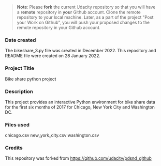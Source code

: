 >**Note**: Please **fork** the current Udacity repository so that you will have a **remote** repository in **your** Github account. Clone the remote repository to your local machine. Later, as a part of the project "Post your Work on Github", you will push your proposed changes to the remote repository in your Github account.

### Date created
The bikeshare_3.py file was created in December 2022. This repository and README file were created on 28 January 2022.

### Project Title
Bike share python project

### Description
This project provides an interactive Python environment for bike share data for the first six months of 2017 for Chicago, New York City and Washington DC.

### Files used
chicago.csv
new_york_city.csv
washington.csv

### Credits
This repository was forked from https://github.com/udacity/pdsnd_github
